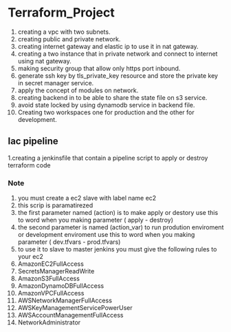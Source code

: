 # Terraform_Project
1. creating a vpc with two subnets.
2. creating public and private network. 
3. creating internet gateway and elastic ip to use it in nat gateway.
4. creating a two instance that in private network and connect to internet using nat gateway.
5. making security group that allow only https port inbound.
6. generate ssh key by tls_private_key resource and store the private key in secret manager service.
7. apply the concept of modules on network.
8. creating backend in to be able to share the state file on s3 service.
9. avoid state locked by using dynamodb service in backend file.
10. Creating two workspaces one for production and the other for development. 
## Iac pipeline
1.creating a jenkinsfile that contain a pipeline script to apply or destroy terraform code
### Note
1. you must create a ec2 slave with label name ec2
2. this scrip is paramatirezed
  1. the first parameter named (action) is to make apply or destory use this to word when you making parameter ( apply - destroy)
  2. the second parameter is named (action_var) to run prodution enviroment or development enviroment use this to word when you making parameter ( dev.tfvars - prod.tfvars)
4. to use it to slave to master jenkins you must give the following rules to your ec2
  1. AmazonEC2FullAccess
  2. SecretsManagerReadWrite
  3. AmazonS3FullAccess
  4. AmazonDynamoDBFullAccess
  5. AmazonVPCFullAccess
  6. AWSNetworkManagerFullAccess
  7. AWSKeyManagementServicePowerUser
  8. AWSAccountManagementFullAccess
  9. NetworkAdministrator


